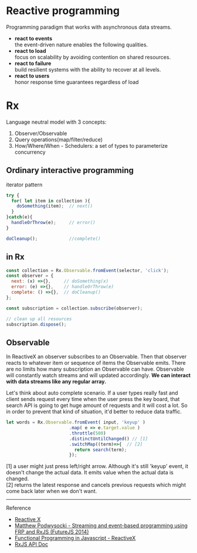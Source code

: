 # Reactive programming
Programming paradigm that works with asynchronous data streams.

- **react to events**   
  the event-driven nature enables the following qualities.
- **react to load**   
  focus on scalability by avoiding contention on shared resources.
- **react to failure**   
  build resilient systems with the ability to recover at all levels.
- **react to users**   
  honor response time guarantees regardless of load 

# Rx

Language neutral model with 3 concepts:

1. Observer/Observable
2. Query operations(map/filter/reduce)
3. How/Where/When - Schedulers: a set of types to parameterize concurrency

## Ordinary interactive programming

iterator pattern 
```javascript
try {
  for( let item in collection ){
    doSomething(item);  // next()
  }
}catch(e){
  handleOrThrow(e);     // error()
}

doCleanup();            //complete()
```

## in Rx

```javascript
const collection = Rx.Observable.fromEvent(selector, 'click');
const observer = {
  next: (x) =>{},     // doSomething(x)
  error: (e) =>{},    // handleOrThrow(e)
  complete: () =>{},  // doCleanup() 
};

const subscription = collection.subscribe(observer);

// clean up all resources
subscription.dispose();
```

## Observable

In ReactiveX an observer subscribes to an Observable. Then that observer reacts to whatever item or sequence of items the Observable emits. There are no limits how many subscription an Observable can have. Observable will constantly watch streams and will updated accordingly.
**We can interact with data streams like any regular array.**

Let's think about auto complete scenario.
If a user types really fast and client sends request every time when the user press the key board, that search API is going to get huge amount of requests and it will cost a lot. So in order to prevent that kind of situation, it'd better to reduce data traffic.

```javascript
let words = Rx.Observable.fromEvent( input, 'keyup' )
                        .map( e => e.target.value )
                        .throttle(500)
                        .distinctUntilChanged() // [1]
                        .switchMap((term)=>{  // [2]
                          return search(term);
                        });

```
[1] a user might just press left/right arrow. Although it's still 'keyup' event, it doesn't change the actual data. It emits value when the actual data is changed.    
[2] returns the latest response and cancels previous requests which might come back later when we don't want. 

---

Reference
- [Reactive X](http://reactivex.io/)
- [Matthew Podwysocki - Streaming and event-based programming using FRP and RxJS (FutureJS 2014)](https://youtu.be/zlERo_JMGCw)
- [Functional Programming in Javascript - ReactiveX](http://reactivex.io/learnrx/)
- [RxJS API Doc](http://reactivex.io/rxjs/)